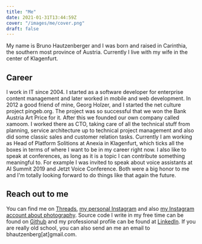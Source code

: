 ```yaml
---
title: "Me"
date: 2021-01-31T13:44:59Z
cover: "/images/me/cover.png"
draft: false
---
```

My name is Bruno Hautzenberger and I was born and raised in Carinthia, the southern most province of Austria. Currently I live with my wife in the center of Klagenfurt.

## Career

I work in IT since 2004. I started as a software developer for enterprise content management and later worked in mobile and web development. In 2012 a good friend of mine, Georg Holzer, and I started the net culture project pingeb.org. The project was so successful that we won the Bank Austria Art Price for it. After this we founded our own company called xamoom. I worked there as CTO, taking care of all the technical stuff from planning, service architecture up to technical project management and also did some classic sales and customer relation tasks. Currently I am working as Head of Platform Solitions at Anexia in Klagenfurt, which ticks all the boxes in terms of where I want to be in my career right now. I also like to speak at conferences, as long as it is a topic I can contribute something meaningful to. For example I was invited to speak about voice assistants at AI Summit 2019 and Jetzt Voice Conference. Both were a big honor to me and I'm totally looking forward to do things like that again the future.

## Reach out to me

You can find me on [Threads](https://threads.net/@bhautzenberger), [my personal Instagram](https://www.instagram.com/bhautzenberger/) and also [my Instagram account about photography](https://www.instagram.com/as_seen_by_my_camera). Source code I write in my free time can be found on [Github](https://github.com/salendron) and my professional profile can be found at [LinkedIn](https://at.linkedin.com/in/bruno-hautzenberger-5a5474a9). If you are really old school, you can also send an me an email to bhautzenberg[at]gmail.com.